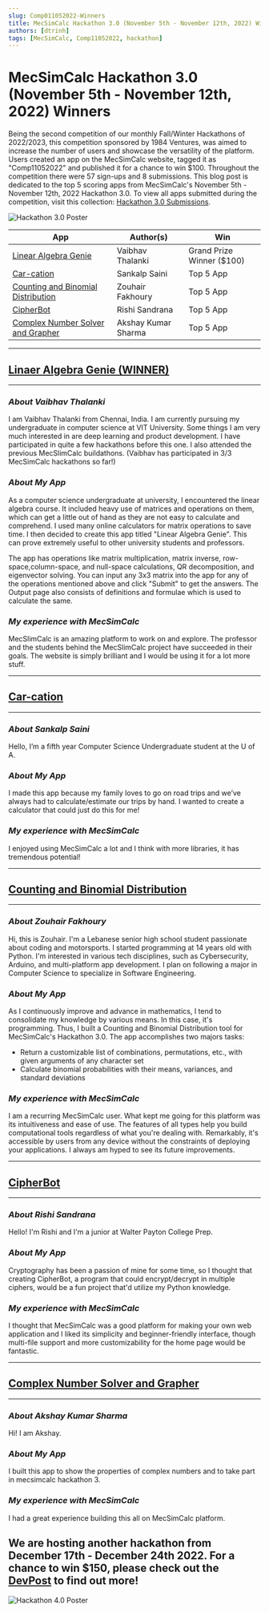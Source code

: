 ```yaml
---
slug: Comp011052022-Winners
title: MecSimCalc Hackathon 3.0 (November 5th - November 12th, 2022) Winners
authors: [dtrinh]
tags: [MecSimCalc, Comp11052022, hackathon]
---
```


# MecSimCalc Hackathon 3.0 (November 5th - November 12th, 2022) Winners

Being the second competition of our monthly Fall/Winter Hackathons of 2022/2023, this competition sponsored by 1984 Ventures, was aimed to increase the number of users and showcase the versatility of the platform. Users created an app on the MecSimCalc website, tagged it as "Comp11052022" and published it for a chance to win $100. Throughout the competition there were 57 sign-ups and 8 submissions. This blog post is dedicated to the top 5 scoring apps from MecSimCalc's November 5th - November 12th, 2022 Hackathon 3.0. To view all apps submitted during the competition, visit this collection: [Hackathon 3.0 Submissions](https://mecsimcalc.com/collection/d12dd380-cbac-439c-9476-615901eebfe5).

![Hackathon 3.0 Poster](/blog/MecSimCalc_Presents_3.png)

| App | Author(s) | Win |
| ----- | ----- | ----- |
| [Linear Algebra Genie](https://mecsimcalc.com/app/7399793/linear_algebra_genie) | Vaibhav Thalanki | Grand Prize Winner ($100) |
[Car-cation](https://mecsimcalc.com/app/6751833/car_cation) | Sankalp Saini | Top 5 App |
[Counting and Binomial Distribution](https://mecsimcalc.com/app/7814722/counting_binomial_distribution) | Zouhair Fakhoury | Top 5 App |
[CipherBot](https://mecsimcalc.com/app/2298110/cipher_bot) | Rishi Sandrana | Top 5 App |
[Complex Number Solver and Grapher](https://mecsimcalc.com/app/7130470/complex_number_solver_and_grapher) | Akshay Kumar Sharma | Top 5 App |

___________________________________________________________________________________________________________
## **[Linaer Algebra Genie (WINNER)](https://mecsimcalc.com/app/7399793/linear_algebra_genie)**
___________________________________________________________________________________________________________

### ___About Vaibhav Thalanki___

I am Vaibhav Thalanki from Chennai, India. I am currently pursuing my undergraduate in computer science at VIT University. Some things I am very much interested in are deep learning and product development. I have participated in quite a few hackathons before this one. I also attended the previous MecSlimCalc buildathons. (Vaibhav has participated in 3/3 MecSimCalc hackathons so far!)

### ___About My App___

As a computer science undergraduate at university, I encountered the linear algebra course. It included heavy use of matrices and operations on them, which can get a little out of hand as they are not easy to calculate and comprehend. I used many online calculators for matrix operations to save time. I then decided to create this app titled "Linear Algebra Genie". This can prove extremely useful to other university students and professors.

The app has operations like matrix multiplication, matrix inverse, row-space,column-space, and null-space calculations, QR decomposition, and eigenvector solving. You can input any 3x3 matrix into the app for any of the operations mentioned above and click "Submit" to get the answers. The Output page also consists of definitions and formulae which is used to calculate the same.

### ___My experience with MecSimCalc___

MecSlimCalc is an amazing platform to work on and explore. The professor and the students behind the MecSlimCalc project have succeeded in their goals. The website is simply brilliant and I would be using it for a lot more stuff.

___________________________________________________________________________________________________________
## **[Car-cation](https://mecsimcalc.com/app/6751833/car_cation)**
___________________________________________________________________________________________________________

### ___About Sankalp Saini___

Hello, I’m a fifth year Computer Science Undergraduate student at the U of A.

### ___About My App___

I made this app because my family loves to go on road trips and we’ve always had to calculate/estimate our trips by hand. I wanted to create a calculator that could just do this for me!

### ___My experience with MecSimCalc___

I enjoyed using MecSimCalc a lot and I think with more libraries, it has tremendous potential!
___________________________________________________________________________________________________________
## **[Counting and Binomial Distribution](https://mecsimcalc.com/app/7814722/counting_binomial_distribution)**
___________________________________________________________________________________________________________

### ___About Zouhair Fakhoury___

Hi, this is Zouhair. I'm a Lebanese senior high school student passionate about coding and motorsports. I started programming at 14 years old with Python. I'm interested in various tech disciplines, such as Cybersecurity, Arduino, and multi-platform app development. I plan on following a major in Computer Science to specialize in Software Engineering. 

### ___About My App___

As I continuously improve and advance in mathematics, I tend to consolidate my knowledge by various means. In this case, it's programming. Thus, I built a Counting and Binomial Distribution tool for MecSimCalc's Hackathon 3.0. 
The app accomplishes two majors tasks:
- Return a customizable list of combinations, permutations, etc., with given arguments of any character set
- Calculate binomial probabilities with their means, variances, and standard deviations

### ___My experience with MecSimCalc___

I am a recurring MecSimCalc user. What kept me going for this platform was its intuitiveness and ease of use. The features of all types help you build computational tools regardless of what you're dealing with. Remarkably, it's accessible by users from any device without the constraints of deploying your applications. I always am hyped to see its future improvements.

___________________________________________________________________________________________________________
## **[CipherBot](https://mecsimcalc.com/app/2298110/cipher_bot)**
___________________________________________________________________________________________________________

### ___About Rishi Sandrana___

Hello! I'm Rishi and I'm a junior at Walter Payton College Prep.

### ___About My App___

Cryptography has been a passion of mine for some time, so I thought that creating CipherBot, a program that could encrypt/decrypt in multiple ciphers, would be a fun project that'd utilize my Python knowledge.

### ___My experience with MecSimCalc___

I thought that MecSimCalc was a good platform for making your own web application and I liked its simplicity and beginner-friendly interface, though multi-file support and more customizability for the home page would be fantastic.

___________________________________________________________________________________________________________
## **[Complex Number Solver and Grapher](https://mecsimcalc.com/app/7130470/complex_number_solver_and_grapher)**
___________________________________________________________________________________________________________

### ___About Akshay Kumar Sharma___

Hi! I am Akshay.

### ___About My App___

I built this app to show the properties of complex numbers and to take part in mecsimcalc hackathon 3.

### ___My experience with MecSimCalc___

I had a great experience building this all on MecSimCalc platform.


## __We are hosting another hackathon from December 17th - December 24th 2022. For a chance to win $150, please check out the [DevPost](https://mecsimcalc-hackathon-4-0.devpost.com/) to find out more!__

![Hackathon 4.0 Poster](/blog/Hackathon_4.0.png)